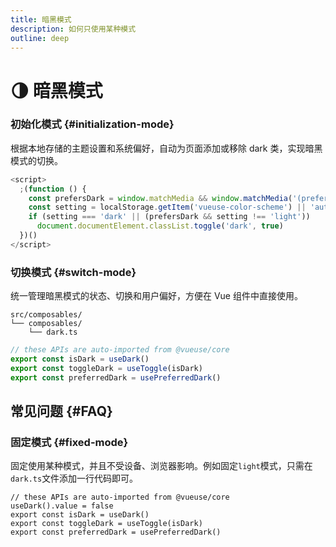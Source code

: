 ```yaml
---
title: 暗黑模式
description: 如何只使用某种模式
outline: deep
---
```


# :last_quarter_moon: 暗黑模式

### 初始化模式 {#initialization-mode}

根据本地存储的主题设置和系统偏好，自动为页面添加或移除 dark 类，实现暗黑模式的切换。

```ts
<script>
  ;(function () {
    const prefersDark = window.matchMedia && window.matchMedia('(prefers-color-scheme: dark)').matches
    const setting = localStorage.getItem('vueuse-color-scheme') || 'auto'
    if (setting === 'dark' || (prefersDark && setting !== 'light'))
      document.documentElement.classList.toggle('dark', true)
  })()
</script>
```

### 切换模式 {#switch-mode}

统一管理暗黑模式的状态、切换和用户偏好，方便在 Vue 组件中直接使用。

```text
src/composables/
└── composables/
    └── dark.ts
```

```ts
// these APIs are auto-imported from @vueuse/core
export const isDark = useDark()
export const toggleDark = useToggle(isDark)
export const preferredDark = usePreferredDark()
```


## 常见问题 {#FAQ}

### 固定模式 {#fixed-mode}

固定使用某种模式，并且不受设备、浏览器影响。例如固定`light`模式，只需在`dark.ts`文件添加一行代码即可。

```ts{2}
// these APIs are auto-imported from @vueuse/core
useDark().value = false
export const isDark = useDark()
export const toggleDark = useToggle(isDark)
export const preferredDark = usePreferredDark()
```
